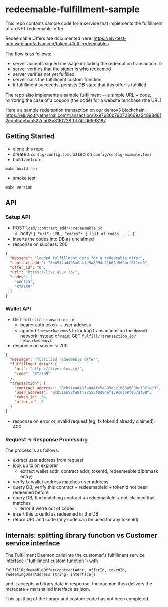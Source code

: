 # redeemable-fulfillment-sample

This repo contains sample code for a service that implements the fulfillment of an NFT redeemable-offer.

Redeemable Offers are documented here: https://elv-test-hub.web.app/advanced/tokens/#nft-redeemables

The flow is as follows:
 - server accepts signed message including the redemption transaction ID
 - server verifies that the signer is who redeemed
 - server verifies not yet fulfilled
 - server calls the fulfillment custom function
 - if fulfillment succeeds, persists DB state that this offer is fulfilled

The repo also implements a sample fulfillment -- a simple URL + code, mirroring the case of a coupon (the code) for a website purchase (the URL).

Here's a sample redemption transaction on our demov3 blockchain:
https://eluvio.tryethernal.com/transaction/0x97686b790728669a54898d812ed59afebab522da03b8161228f0f74cd6693187


## Getting Started

- clone this repo
- create a `config/config.toml` based on `config/config-example.toml`
- build and run:
```
make build run
```
- smoke test:
```
make version
```


## API

### Setup API

- POST `load/:contract_addr/:redeemable_id`
  - body: `{ "url": URL, "codes": [ list of codes... ] }`
- inserts the codes into DB as unclaimed
- response on success: 200
```json
{
  "message": "loaded fulfillment data for a redeemable offer",
  "contract_addr": "0xb914ad493a0a4fe5a899dc21b66a509bcf8f1ed9",
  "offer_id": "0",
  "url": "https://live.eluv.io/",
  "codes": [
    "ABC123",
    "XYZ789"
  ]
}
```

### Wallet API

- GET `fulfill/:transaction_id`
  - bearer auth token -> user address
  - append `?network=demov3` to lookup transactions on the `demov3` network instead of `main`; GET `fulfill/:transaction_id?network=demov3`
- response on success: 200
```json
{
  "message": "fulfilled redeemable offer",
  "fulfillment_data": {
    "url": "https://live.eluv.io/",
    "code": "XYZ789"
  },
  "transaction": {
    "contract_address": "0xb914ad493a0a4fe5a899dc21b66a509bcf8f1ed9",
    "user_address": "0xb516b92fe8f422555f0d04ef139c6a68fe57af08",
    "token_id": 34,
    "offer_id": 0
  }
}
```
- response on error or invalid request (eg, tx tokenId already claimed): 400


### Request -> Response Processing

The process is as follows:
- extract user address from request
- look up tx on explorer 
  - extract wallet addr, contract addr, tokenId, redeemeableId(bitmask entry)
- verify tx wallet address matches user address
- query DB, verify this contract + redeemableId + tokenId not been redeemed before
- query DB, find matching contract + redeemableId + not-claimed that matches 
   - error if we're out of codes
- insert this tokenId as redeemed in the DB
- return URL and code (any code can be used for any tokenId)


## Internals: splitting library function vs Customer service interface

The Fulfillment Daemon calls into the customer's fulfillment service 
interface ("fulfillment custom function") with
```
FulfillRedeemableOffer(contractAddr, offerId, tokenId, redeemingUserAddress string) interface{}
```
and it accepts arbitrary data in response.  the daemon then delivers the
metadata + marshalled interface as json.

This splitting of the library and custom code has not been completed.

